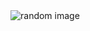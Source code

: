 <img src='https://media2.giphy.com/media/nrXif9YExO9EI/200w.gif?cid=82a1493b54p7v4gfhzxwjwuzi43tr3hv8kb8j5b64i9xpbi4&rid=200w.gif&ct=g' alt='random image' />
